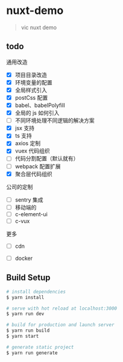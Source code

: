 # nuxt-demo

> vic nuxt demo

## todo

通用改造
- [x] 项目目录改造
- [x] 环境变量的配置
- [x] 全局样式引入
- [x] postCss 配置
- [x] babel、babelPolyfill
- [x] 全局的 js 如何引入
- [ ] 不同环境处理不同逻辑的解决方案
- [x] jsx 支持
- [x] ts 支持
- [x] axios 定制  
- [x] vuex 代码组织
- [ ] 代码分割配置（默认就有）
- [ ] webpack 配置扩展
- [x] 聚合层代码组织 

公司的定制
- [ ] sentry 集成
- [ ] 移动端的
- [ ] c-element-ui
- [ ] c-vux

更多
- [ ] cdn
- [ ] docker


## Build Setup

``` bash
# install dependencies
$ yarn install

# serve with hot reload at localhost:3000
$ yarn run dev

# build for production and launch server
$ yarn run build
$ yarn start

# generate static project
$ yarn run generate
```
